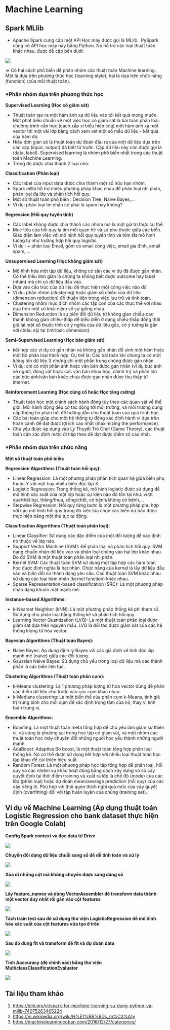 # Machine Learning

## Spark MLlib
  - Apache Spark cung cấp một API Học máy được gọi là MLlib . PySpark cũng có API học máy này bằng Python. Nó hỗ trợ các loại thuật toán khác nhau, được đề cập bên dưới:

  <img src="https://github.com/vannam272008/Big_Data/blob/main/Machine%20Learning/1.PNG">
  
  => Có hai cách phổ biến để phân nhóm các thuật toán Machine learning. Một là dựa trên phương thức học (learning style), hai là dựa trên chức năng (function) (của mỗi thuật toán).
  
### *Phân nhóm dựa trên phương thức học

**Supervised Learning (Học có giám sát)**
  - Thuật toán tạo ra một hàm ánh xạ dữ liệu vào tới kết quả mong muốn. Một phát biểu chuẩn về một việc học có giám sát là bài toán phân loại: chương trình cần học (cách xấp xỉ biểu hiện của) một hàm ánh xạ một vector tới một vài lớp bằng cách xem xét một số mẫu dữ liệu - kết quả của hàm đó.
  - Hiểu đơn giản sẽ là thuật toán dự đoán đầu ra của một dữ liệu dựa trên các cặp (input, output) đã biết từ trước. Cặp dữ liệu này còn được gọi là (data, label). Supervised learning là nhóm phổ biến nhất trong các thuật toán Machine Learning.
  - Trong đó được chia thành 2 loại nhỏ:

**Classification (Phân loại)**
  - Các label của input data được chia thành một số hữu hạn nhóm.
  - Spark.mllib hỗ trợ nhiều phương pháp khác nhau để phân loại nhị phân, phân loại đa lớp và phân tích hồi quy.
  - Một số thuật toán phổ biến : Decision Tree, Naive Bayes,...
  - Ví dụ: phân loại tin nhắn có phải là spam hay không?

**Regression (Hồi quy tuyến tính)**
  - Các label không được chia thành các nhóm mà là một giá trị thực cụ thể.
  - Mục tiêu của hồi quy là tìm mối quan hệ và sự phụ thuộc giữa các biến. Giao diện làm việc với mô hình hồi quy tuyến tính và tóm tắt mô hình tương tự như trường hợp hồi quy logistic.
  - Ví dụ : + phân loại Email, gồm có email công việc, email gia đình, email spam, ...

**Unsupervised Learning (Học không giám sát)**
  - Mô hình hóa một tập dữ liệu, không có sẵn các ví dụ đã được gắn nhãn. Có thể hiểu đơn giản là chúng ta không biết được outcome hay label (nhãn) mà chỉ có dữ liệu đầu vào.
  - Dựa vào cấu trúc của dữ liệu để thực hiện một công việc nào đó
  - Ví dụ: phân nhóm (clustering) hoặc giảm số chiều của dữ liệu (dimension reduction) để thuận tiện trong việc lưu trữ và tính toán.
  - Clustering nhằm mục đích nhóm các tập con của các thực thể với nhau dựa trên một số khái niệm về sự giống nhau.
  - Dimension Reduction là sự biến đổi dữ liệu từ không gian chiều-cao thành không gian chiều-thấp để biểu diễn ở dạng chiều-thấp đồng thời giữ lại một số thuộc tính có ý nghĩa của dữ liệu gốc, có ý tưởng là gần với chiều nội tại (intrinsic dimension).

**Semi-Supervised Learning (Học bán giám sát)**
  - kết hợp các ví dụ có gắn nhãn và không gắn nhãn để sinh một hàm hoặc một bộ phân loại thích hợp. Cụ thể là: Các bài toán khi chúng ta có một lượng lớn dữ liệu X nhưng chỉ một phần trong chúng được gán nhãn.
  - Ví dụ: chỉ có một phần ảnh hoặc văn bản được gán nhãn (ví dụ bức ảnh về người, động vật hoặc các văn bản khoa học, chính trị) và phần lớn các bức ảnh/văn bản khác chưa được gán nhãn được thu thập từ internet.

**Reinforcement Learning (Học củng cố hoặc Học tăng cường)**
  - Thuật toán học một chính sách hành động tùy theo các quan sát về thế giới. Mỗi hành động đều có tác động tới môi trường, và môi trường cung cấp thông tin phản hồi để hướng dẫn cho thuật toán của quá trình học.
  - Các bài toán giúp cho một hệ thống tự động xác định hành vi dựa trên hoàn cảnh để đạt được lợi ích cao nhất (maximizing the performance).
  - Chủ yếu được áp dụng vào Lý Thuyết Trò Chơi (Game Theory), các thuật toán cần xác định nước đi tiếp theo để đạt được điểm số cao nhất.
 
### *Phân nhóm dựa trên chức năng

**Một số thuật toán phổ biến:**

**Regression Algorithms (Thuật toán hồi quy):**
  + Linear Regression: Là một phương pháp phân tích quan hệ giữa biến phụ thuộc Y với một hay nhiều biến độc lập X.
  + Logistic Regression: Trong thống kê, mô hình logistic được sử dụng để mô hình xác suất của một lớp hoặc sự kiện nào đó tồn tại như: vượt qua/thất bại, thắng/thua, sống/chết, có bệnh/không có bệnh,...
  + Stepwise Regression: Hồi quy từng bước là một phương pháp phù hợp với các mô hình hồi quy trong đó việc lựa chọn các biến dự báo được thực hiện bằng một thủ tục tự động.
 
 **Classification Algorithms (Thuật toán phân loại):**
  + Linear Classifier: Sử dụng các đặc điểm của một đối tượng để xác định nó thuộc về lớp nào.
  + Support Vector Machine (SVM): Để phân loại và phân tích hồi quy. SVM dạng chuẩn nhận dữ liệu vào và phân loại chúng vào hai lớp khác nhau. Do đó SVM là một thuật toán phân loại nhị phân.
  + Kernel SVM: Các thuật toán SVM sử dụng một tập hợp các hàm toán học được định nghĩa là hạt nhân. Chức năng của kernel là lấy dữ liệu đầu vào và biến đổi nó thành dạng yêu cầu. Các thuật toán SVM khác nhau sử dụng các loại hàm nhân (kernel function) khác nhau.
  + Sparse Representation-based classification (SRC): Là một phương pháp nhận dạng khuôn mặt mạnh mẽ.

**Instance-based Algorithms:**
  + k-Nearest Neighbor (kNN): Là một phương pháp thống kê phi tham số. Sử dụng cho phân loại bằng thống kê và phân tích hồi quy.
  + Learning Vector Quantization (LVQ):  Là một thuật toán phân loại được giám sát dựa trên nguyên mẫu. LVQ là đối tác được giám sát của các hệ thống lượng tử hóa vector.
 
**Bayesian Algorithms (Thuật toán Bayes):**
  + Naive Bayes: Áp dụng định lý Bayes với các giả định về tính độc lập mạnh mẽ (naive) giữa các đối tượng.
  + Gaussian Naive Bayes: Sử dụng chủ yếu trong loại dữ liệu mà các thành phần là các biến liên tục.
 
**Clustering Algorithms (Thuật toán phân cụm):**
  + k-Means clustering: Là 1 phương pháp lượng tử hóa vector dùng để phân các điểm dữ liệu cho trước vào các cụm khác nhau.
  + k-Medians clustering: Là một biến thể của phân cụm k-Means, tính giá trị trung bình cho mỗi cụm để xác định trọng tâm của nó, thay vì tính toán trung vị.

**Ensemble Algorithms:**
  + Boosting: Là một thuật toán meta tổng hợp để chủ yếu làm giảm sự thiên vị, và cũng là phương sai trong học tập có giám sát, và một nhóm các thuật toán học máy chuyển đổi những người học yếu thành những người mạnh.
  + AdaBoost: Adaptive Bo boost, là một thuật toán tổng hợp phân loại thống kê. Nó có thể được sử dụng kết hợp với nhiều loại thuật toán học tập khác để cải thiện hiệu suất.
  + Random Forest: Là một phương pháp học tập tổng hợp để phân loại, hồi quy và các nhiệm vụ khác hoạt động bằng cách xây dựng vô số cây quyết định tại thời điểm training và xuất ra lớp là chế độ (mode) của các lớp (phân loại) hoặc dự đoán mean/average prediction (hồi quy) của các cây riêng lẻ. Phù hợp với thói quen thích nghi quá mức  của cây quyết định (overfitting) đối với tập huấn luyện của chúng (training set).

## Ví dụ về Machine Learning (Áp dụng thuật toán Logistic Regression cho bank dataset thực hiện trên Google Colab)

  **Config Spark context và đọc data từ Drive**
  
  <img src="https://github.com/vannam272008/Big_Data/blob/main/Machine%20Learning/Config%20Spark%20context%20v%C3%A0%20%C4%91%E1%BB%8Dc%20data%20t%E1%BB%AB%20Drive.PNG">
  
  **Chuyển đổi dạng dữ liệu chuỗi sang số để dễ tính toán và xử lý**
  
  <img src="https://github.com/vannam272008/Big_Data/blob/main/Machine%20Learning/Convert%20String%20col%20to%20Numeric.PNG">
  
  **Xóa đi những cột mà không chuyển được sang dạng số**
  
  <img src="https://github.com/vannam272008/Big_Data/blob/main/Machine%20Learning/Drop%20String%20col.PNG">
  
  **Lấy feature_names và dùng VectorAssembler để transform data thành một vector duy nhất rồi gán vào cột features**
  
  <img src="https://github.com/vannam272008/Big_Data/blob/main/Machine%20Learning/Use%20VectorAssembler%20to%20transform%20data%20into%20single%20vector.PNG">
  
  **Tách train test sau đó sử dụng thư viện LogisticRegression để mô hình hóa xác suất của cột features vừa tạo ở trên**
  
  <img src="https://github.com/vannam272008/Big_Data/blob/main/Machine%20Learning/Split%20the%20training%20test%20and%20use%20library%20LogisticRegression.PNG">
  
  **Sau đó dùng fit và transform để fit và dự đoán data**
  
  <img src="https://github.com/vannam272008/Big_Data/blob/main/Machine%20Learning/Fit%20model%20and%20Transform%20data.PNG">
  
  **Tính Aaccuracy (độ chính xác) bằng thư viện MulticlassClassificationEvaluator**
  
  <img src="https://github.com/vannam272008/Big_Data/blob/main/Machine%20Learning/Calculate%20Accuracy.PNG">
   
## Tài liệu tham khảo
  1. https://ichi.pro/vi/spark-for-machine-learning-su-dung-python-va-mllib-74075263465224
  2. https://vi.wikipedia.org/wiki/H%E1%BB%8Dc_m%C3%A1y
  3. https://machinelearningcoban.com/2016/12/27/categories/
